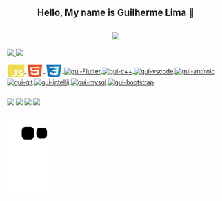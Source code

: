 <div align="center">
<h2>Hello, My name is Guilherme Lima 👋<h2>
<img src="https://media3.giphy.com/media/iIqmM5tTjmpOB9mpbn/giphy.gif?cid=ecf05e47rx97cw7or29xvd74e7ydb5tytc3vrgb8bauus4wf&rid=giphy.gif&ct=g">
</div>

<div>
  <a href="https://github.com/GuiDev182">
  <img height="180em" src="https://github-readme-stats.vercel.app/api?username=GuiDev182&show_icons=true&theme=dracula&include_all_commits=true&count_private=true"/>
  <img height="180em" src="https://github-readme-stats.vercel.app/api/top-langs/?username=GuiDev182&layout=compact&langs_count=7&theme=dracula"/>
</div>
  <div style="display: inline_block"><br>
  <img align="center" alt="gui-Js" height="30" width="40" src="https://raw.githubusercontent.com/devicons/devicon/master/icons/javascript/javascript-plain.svg">
  <img align="center" alt="gui-HTML" height="30" width="40" src="https://raw.githubusercontent.com/devicons/devicon/master/icons/html5/html5-original.svg">
  <img align="center" alt="gui-CSS" height="30" width="40" src="https://raw.githubusercontent.com/devicons/devicon/master/icons/css3/css3-original.svg">
  <img align="center" alt="gui-Flutter" height="30" width="40" src="https://cdn.jsdelivr.net/gh/devicons/devicon/icons/flutter/flutter-original.svg">
  <img align="center" alt="gui-c++" height="30" width="40" src="https://cdn.jsdelivr.net/gh/devicons/devicon/icons/cplusplus/cplusplus-original.svg">
  <img align="center" alt="gui-vscode" height="30" width="40" src="https://cdn.jsdelivr.net/gh/devicons/devicon/icons/vscode/vscode-original.svg">
  <img align="center" alt="gui-android" height="30" width="40" src="https://cdn.jsdelivr.net/gh/devicons/devicon/icons/android/android-plain.svg">
  <img align="center" alt="gui-git" height="30" width="40" src="https://cdn.jsdelivr.net/gh/devicons/devicon/icons/git/git-original.svg">
  <img align="center" alt="gui-intellij" height="100" width="100" src="https://cdn.jsdelivr.net/gh/devicons/devicon/icons/intellij/intellij-original-wordmark.svg">
  <img align="center" alt="gui-mysql" height="60" width="60" src="https://cdn.jsdelivr.net/gh/devicons/devicon/icons/mysql/mysql-original-wordmark.svg">
   <img align="center" alt="gui-bootstrap" height="60" width="60" src="https://cdn.jsdelivr.net/gh/devicons/devicon/icons/bootstrap/bootstrap-original-wordmark.svg">
  
         
</div>
    
   ##
    
   <div> 
  <a href="https://www.instagram.com/guilherme_lima_29/" target="_blank"><img src="https://img.shields.io/badge/-Instagram-%23E4405F?style=for-the-badge&logo=instagram&logoColor=white" target="_blank"></a>
 	<a href="https://discord.gg/k5Jk9RWf" target="_blank"><img src="https://img.shields.io/badge/Discord-7289DA?style=for-the-badge&logo=discord&logoColor=white" target="_blank"></a> 
  <a href = "mailto:guilhermesemusa@gmail.com"><img src="https://img.shields.io/badge/-Gmail-%23333?style=for-the-badge&logo=gmail&logoColor=white" target="_blank"></a>
  <a href="https://www.linkedin.com/in/guilherme-lima-732b7683/" target="_blank"><img src="https://img.shields.io/badge/-LinkedIn-%230077B5?style=for-the-badge&logo=linkedin&logoColor=white" target="_blank"></a>

     
  ![Snake animation](https://github.com/GuiDev182/GuiDev182/blob/output/github-contribution-grid-snake.svg)
